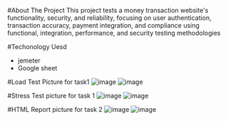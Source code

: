 #About The Project
This project tests a money transaction website's functionality, security, 
and reliability, focusing on user authentication, transaction accuracy, 
payment integration, and compliance using functional, integration,
performance, and security testing methodologies

#Techonology Uesd
- jemeter
- Google sheet
  
#Load Test Picture for task1
![image](https://github.com/user-attachments/assets/3b49f5d0-83d7-4c0e-a260-132ac903ce66)
![image](https://github.com/user-attachments/assets/523bc4b6-ddaf-4842-999d-ea1c5f2ae785)

#Stress Test picture for task 1
![image](https://github.com/user-attachments/assets/626e6692-fcb2-4a2d-afc8-3a7efadf6dca)
![image](https://github.com/user-attachments/assets/f4202376-06d8-4c59-80d9-55f6f305505e)



#HTML Report picture for task 2
![image](https://github.com/user-attachments/assets/64657a32-e3fe-4ccc-8cd1-62cac2292e13)
![image](https://github.com/user-attachments/assets/790a9344-626b-4c35-be26-7e7a71dd3594)



